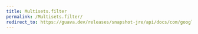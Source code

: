 ```yaml
---
title: Multisets.filter
permalink: /Multisets.filter/
redirect_to: https://guava.dev/releases/snapshot-jre/api/docs/com/google/common/collect/Multisets.html#filter-com.google.common.collect.Multiset-com.google.common.base.Predicate-
---
```

